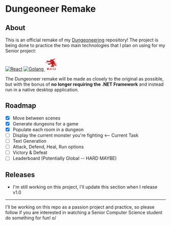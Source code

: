# Dungeoneer Remake

## About

This is an official remake of my [Dungeoneering](https://github.com/eef-g/Dungeoneer) repository! The project is being done to practice the two main technologies that I plan on using for my Senior project:
<p>
  <a href="https://react.dev/" target="_blank"> <img src="https://upload.wikimedia.org/wikipedia/commons/a/a7/React-icon.svg" alt="React" width="40" height="40"/></a>
  <a href="https://go.dev/" target ="_blank"> <img src="https://img.icons8.com/color/48/000000/golang.png" alt="Golang" width="40" height="40"/> </a>
  <a href="https://wails.io/" target="_blank"> <img src="https://raw.githubusercontent.com/wailsapp/wails/master/assets/images/logo-universal.png" alt="Wails" width="40" height="40"/></a>
</p>
<p>
  The Dungeoneer remake will be made as closely to the original as possible, but with the bonus of <b>no longer requiring the .NET Framework</b> and instead run in a native desktop application.
</p>

## Roadmap
- [x] Move between scenes
- [x] Generate dungeons for a game
- [x] Populate each room in a dungeon
- [ ] Display the current monster you're fighting <-- Current Task
- [ ] Text Generation
- [ ] Attack, Defend, Heal, Run options
- [ ] Victory & Defeat
- [ ] Leaderboard (Potentially Global -- HARD MAYBE)

## Releases
* I'm still working on this project, I'll update this section when I release v1.0

<hr/>
I'll be working on this repo as a passion project and practice, so please follow if you are interested in watching a Senior Computer Science student do something for fun! o/
